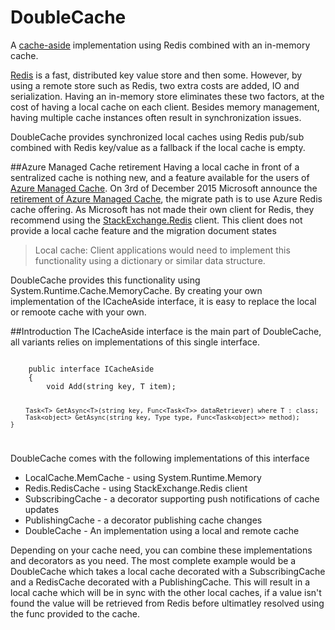 # DoubleCache
A [cache-aside](https://msdn.microsoft.com/en-us/library/dn589799.aspx) implementation using Redis combined with an in-memory cache.

[Redis](https://github.com/antirez/redis) is a fast, distributed key value store and then some. However, by using a remote store such as Redis, two extra costs are added, IO and serialization. Having an in-memory store eliminates these two factors, at the cost of having a local cache on each client. Besides memory management, having multiple cache instances often result in synchronization issues. 

DoubleCache provides synchronized local caches using Redis pub/sub combined with Redis key/value as a fallback if the local cache is empty. 

##Azure Managed Cache retirement
Having a local cache in front of a sentralized cache is nothing new, and a feature available for the users of [Azure Managed Cache](https://msdn.microsoft.com/en-us/library/azure/dn386096.aspx). On 3rd of December 2015 Microsoft announce the [retirement of Azure Managed Cache](https://azure.microsoft.com/en-us/blog/azure-managed-cache-and-in-role-cache-services-to-be-retired-on-11-30-2016/), the migrate path is to use Azure Redis cache offering. As Microsoft has not made their own client for Redis, they recommend using the [StackExchange.Redis](https://github.com/StackExchange/StackExchange.Redis) client. This client does not provide a local cache feature and the migration document states 
>Local cache: Client applications would need to implement this functionality using a dictionary or similar data structure.

DoubleCache provides this functionality using System.Runtime.Cache.MemoryCache. By creating your own implementation of the ICacheAside interface, it is easy to replace the local or remoote cache with your own. 

##Introduction
The ICacheAside interface is the main part of DoubleCache, all variants relies on implementations of this single interface. 

<code>
	public interface ICacheAside
	{
        void Add<T>(string key, T item);
    
        Task<T> GetAsync<T>(string key, Func<Task<T>> dataRetriever) where T : class;
        Task<object> GetAsync(string key, Type type, Func<Task<object>> method);
    }
</code>

DoubleCache comes with the following implementations of this interface
* LocalCache.MemCache - using System.Runtime.Memory
* Redis.RedisCache - using StackExchange.Redis client
* SubscribingCache - a decorator supporting push notifications of cache updates
* PublishingCache - a decorator publishing cache changes
* DoubleCache - An implementation using a local and remote cache

Depending on your cache need, you can combine these implementations and decorators as you need. The most complete example would be a DoubleCache which takes a local cache decorated with a SubscribingCache and a RedisCache decorated with a PublishingCache. This will result in a local cache which will be in sync with the other local caches, if a value isn't found the value will be retrieved from Redis before ultimatley resolved using the func provided to the cache.
 

